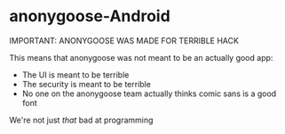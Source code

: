 # anonygoose-Android

IMPORTANT: ANONYGOOSE WAS MADE FOR TERRIBLE HACK

This means that anonygoose was not meant to be an actually good app:
  - The UI is meant to be terrible
  - The security is meant to be terrible
  - No one on the anonygoose team actually thinks comic sans is a good font

We're not just *that* bad at programming
